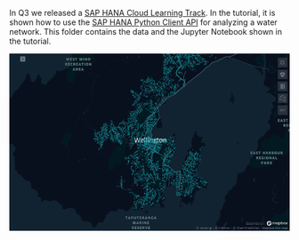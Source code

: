 In Q3 we released a [SAP HANA Cloud Learning Track](link). In the tutorial, it is shown how to use the [SAP HANA Python Client API](https://pypi.org/project/hana-ml/) for analyzing a water network. This folder contains the data and the Jupyter Notebook shown in the tutorial.

![](images/Wellington_Stormwater_Network.png)

